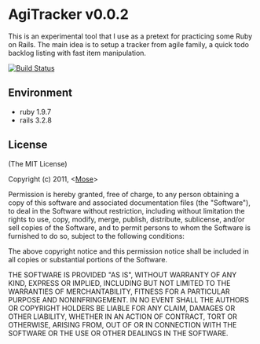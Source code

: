 AgiTracker v0.0.2
======================

This is an experimental tool that I use as a pretext for practicing some Ruby on Rails.
The main idea is to setup a tracker from agile family, a quick todo backlog listing with
fast item manipulation.

[![Build Status](https://secure.travis-ci.org/mose/agitracker.png)](http://travis-ci.org/mose/agitracker)

Environment
------------------
* ruby 1.9.7
* rails 3.2.8


License
------------------

(The MIT License)

Copyright (c) 2011, <[Mose](mailto:dev@mose.com)>

Permission is hereby granted, free of charge, to any person obtaining
a copy of this software and associated documentation files (the
"Software"), to deal in the Software without restriction, including
without limitation the rights to use, copy, modify, merge, publish,
distribute, sublicense, and/or sell copies of the Software, and to
permit persons to whom the Software is furnished to do so, subject to
the following conditions:

The above copyright notice and this permission notice shall be included
in all copies or substantial portions of the Software.

THE SOFTWARE IS PROVIDED "AS IS", WITHOUT WARRANTY OF ANY KIND, EXPRESS
OR IMPLIED, INCLUDING BUT NOT LIMITED TO THE WARRANTIES OF
MERCHANTABILITY, FITNESS FOR A PARTICULAR PURPOSE AND NONINFRINGEMENT.
IN NO EVENT SHALL THE AUTHORS OR COPYRIGHT HOLDERS BE LIABLE FOR ANY
CLAIM, DAMAGES OR OTHER LIABILITY, WHETHER IN AN ACTION OF CONTRACT,
TORT OR OTHERWISE, ARISING FROM, OUT OF OR IN CONNECTION WITH THE
SOFTWARE OR THE USE OR OTHER DEALINGS IN THE SOFTWARE.
